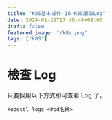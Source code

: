 ```yaml
---
title: "K8S基本操作-18-K8S讀取Log"
date: 2024-01-29T17:40:44+08:00
draft: false
featured_image: "/k8s.png"
tags: ["K8S"]
---
```


# 檢查 Log


只要採用以下方式即可查看 Log 了。

```
kubectl logs <Pod名稱>
```
